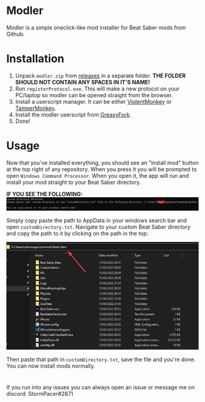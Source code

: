 # Modler
Modler is a simple oneclick-like mod installer for Beat Saber mods from Github.

# Installation
1. Unpack `modler.zip` from [releases](https://github.com/StormPacer/Modler/releases/latest) in a separate folder. **THE FOLDER SHOULD NOT CONTAIN ANY SPACES IN IT'S NAME!**
2. Run `registerProtocol.exe`. This will make a new protocol on your PC/laptop so modler can be opened straight from the browser.
3. Install a userscript manager. It can be either [ViolentMonkey](https://violentmonkey.github.io/get-it/) or [TamperMonkey](https://www.tampermonkey.net/).
4. Install the modler userscript from [GreasyFork](https://greasyfork.org/en/scripts/446675-modler).
5. Done!

# Usage
Now that you've installed everything, you should see an "install mod" button at the top right of any repository. When you press it you will be prompted to open `Windows Command Processor`. When you open it, the app will run and install your mod straight to your Beat Saber directory.

**IF YOU SEE THE FOLLOWING:**
![customDirectory](https://raw.githubusercontent.com/StormPacer/Modler/main/images/customDirectory.png)

Simply copy paste the path to AppData in your windows search bar and open `customDirectory.txt`. Navigate to your custom Beat Saber directory and copy the path to it by clicking on the path in the top:

![Path](https://raw.githubusercontent.com/StormPacer/Modler/main/images/path.png)

Then paste that path in `customDirectory.txt`, save the file and you're done. You can now install mods normally.

#

If you run into any issues you can always open an issue or message me on discord: StormPacer#2871
